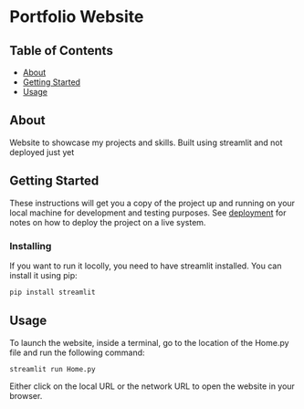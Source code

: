 # Portfolio Website

## Table of Contents

- [About](#about)
- [Getting Started](#getting_started)
- [Usage](#usage)

## About <a name = "about"></a>

Website to showcase my projects and skills. Built using streamlit and not deployed just yet

## Getting Started <a name = "getting_started"></a>

These instructions will get you a copy of the project up and running on your local machine for development and testing purposes. See [deployment](#deployment) for notes on how to deploy the project on a live system.

### Installing

If you want to run it locolly, you need to have streamlit installed. You can install it using pip:

```bash
pip install streamlit
```

## Usage <a name = "usage"></a>

To launch the website, inside a terminal, go to the location of the Home.py file and run the following command:

```bash
streamlit run Home.py
```

Either click on the local URL or the network URL to open the website in your browser.


